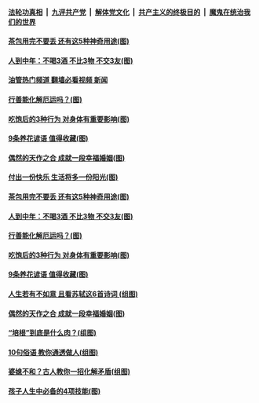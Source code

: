 ####  [法轮功真相](../../../../basic/blob/master/README.md?t=10160101) &nbsp;|&nbsp; [九评共产党](../../../../9ping.md/blob/master/README.md?t=10160101) &nbsp;|&nbsp; [解体党文化](../../../../jtdwh.md/blob/master/README.md?t=10160101)  &nbsp;|&nbsp; [共产主义的终极目的](../../../../gczydzjmd.md/blob/master/README.md?t=10160101) &nbsp;|&nbsp; [魔鬼在统治我们的世界](../../../../mgztzwmdsj.md/blob/master/README.md?t=10160101) 

#### [茶包用完不要丢 还有这5种神奇用途(图)](../pages/p8/1019122.md?t=10160101) 

#### [人到中年：不喝3酒 不比3物 不交3友(图)](../pages/p8/1019107.md?t=10160101) 

#### [油管热门频道 翻墙必看视频 新闻](http://209.250.226.216:81/youtube.html?10160101)

#### [行善能化解厄运吗？(图)](../pages/p8/1019065.md?t=10160101) 

#### [吃饱后的3种行为 对身体有重要影响(图)](../pages/p8/1019018.md?t=10160101) 

#### [9条养花谚语 值得收藏(图)](../pages/p8/1019013.md?t=10160101) 

#### [偶然的天作之合 成就一段幸福婚姻(图)](../pages/p8/1018896.md?t=10160101) 


#### [付出一份快乐 生活将多一份阳光(图)](../pages/p8/1019173.md?t=10160101) 

#### [茶包用完不要丢 还有这5种神奇用途(图)](../pages/p8/1019122.md?t=10160101) 


#### [人到中年：不喝3酒 不比3物 不交3友(图)](../pages/p8/1019107.md?t=10160101) 


#### [行善能化解厄运吗？(图)](../pages/p8/1019065.md?t=10160101) 


#### [吃饱后的3种行为 对身体有重要影响(图)](../pages/p8/1019018.md?t=10160101) 

#### [9条养花谚语 值得收藏(图)](../pages/p8/1019013.md?t=10160101) 

#### [人生若有不如意 且看苏轼这6首诗词 (组图)](../pages/p8/1018696.md?t=10160101) 



#### [偶然的天作之合 成就一段幸福婚姻(图)](../pages/p8/1018896.md?t=10160101) 

#### [“培根”到底是什么肉？(组图)](../pages/p8/1018951.md?t=10160101) 


#### [10句俗语 教你通透做人(组图)](../pages/p8/1017517.md?t=10160101) 


#### [婆媳不和？古人教你一招化解矛盾(组图)](../pages/p8/1018895.md?t=10160101) 

#### [孩子人生中必备的4项技能(图)](../pages/p8/1018869.md?t=10160101) 

<img src='http://gfw-breaker.win/goodnews/indexes/p8.md' width='0px' height='0px'/>
